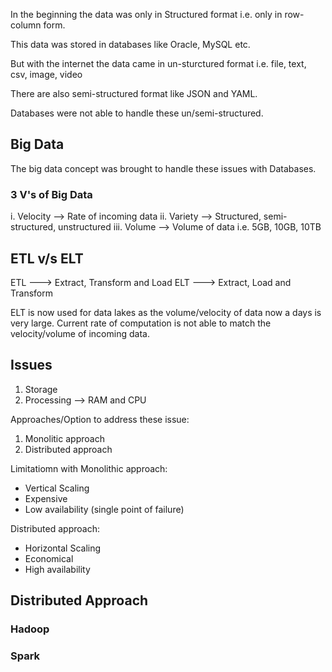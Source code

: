 In the beginning the data was only in Structured format i.e. only in row-column form.

This data was stored in databases like Oracle, MySQL etc.

But with the internet the data came in un-sturctured format i.e. file, text, csv, image, video

There are also semi-structured format like JSON and YAML.

Databases were not able to handle these un/semi-structured.

## Big Data

The big data concept was brought to handle these issues with Databases.

### 3 V's of Big Data

i. Velocity --> Rate of incoming data
ii. Variety --> Structured, semi-structured, unstructured 
iii. Volume --> Volume of data i.e. 5GB, 10GB, 10TB

## ETL v/s ELT

ETL ---> Extract, Transform and Load
ELT ---> Extract, Load and Transform

ELT is now used for data lakes as the volume/velocity of data now a days is very large. Current rate of computation is not able to match the velocity/volume of incoming data.

## Issues

1. Storage
2. Processing --> RAM and CPU


Approaches/Option to address these issue:

1. Monolitic approach
2. Distributed approach


Limitatiomn with Monolithic approach:

* Vertical Scaling
* Expensive
* Low availability (single point of failure)

Distributed approach:

* Horizontal Scaling
* Economical
* High availability

## Distributed Approach

### Hadoop

### Spark